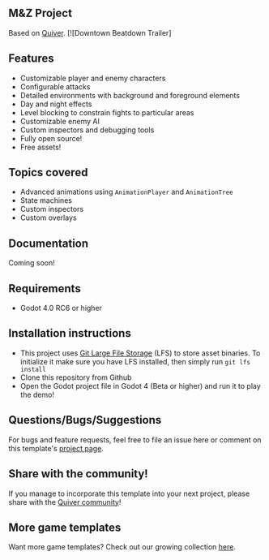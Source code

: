 ## M&Z Project 
Based on [Quiver](https://quiver.dev).
[![Downtown Beatdown Trailer]


## Features
- Customizable player and enemy characters
- Configurable attacks
- Detailed environments with background and foreground elements
- Day and night effects
- Level blocking to constrain fights to particular areas
- Customizable enemy AI
- Custom inspectors and debugging tools
- Fully open source!
- Free assets!

## Topics covered
- Advanced animations using ```AnimationPlayer``` and ```AnimationTree```
- State machines
- Custom inspectors
- Custom overlays

## Documentation
Coming soon!

## Requirements
* Godot 4.0 RC6 or higher

## Installation instructions
* This project uses [Git Large File Storage](https://git-lfs.github.com/) (LFS) to store asset binaries. To initialize it make sure you have LFS installed, then simply run ```git lfs install```
* Clone this repository from Github
* Open the Godot project file in Godot 4 (Beta or higher) and run it to play the demo!

## Questions/Bugs/Suggestions
For bugs and feature requests, feel free to file an issue here or comment on this template's [project page](https://quiver.dev/assets/game-templates/downtown-beatdown-beat-em-up-godot-4-template/).

## Share with the community!
If you manage to incorporate this template into your next project, please share with the [Quiver community](https://quiver.dev/)!

## More game templates
Want more game templates? Check out our growing collection [here](https://quiver.dev/assets/game-templates/).

